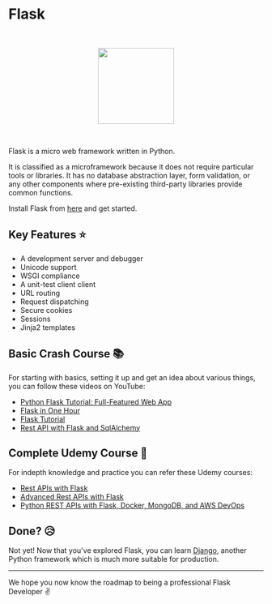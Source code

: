 # Flask

<br>
<p align="center"><img height="150" src="https://i.ibb.co/1r8SpT7/1200px-Flask-logo-svg.png"></p>
<br>

Flask is a micro web framework written in Python. 

It is classified as a microframework because it does not require particular tools or libraries. It has no database abstraction layer, form validation, or any other components where pre-existing third-party libraries provide common functions.

Install Flask from [here](https://pypi.org/project/Flask/) and get started.

## Key Features :star:

* A development server and debugger
* Unicode support
* WSGI compliance
* A unit-test client client
* URL routing
* Request dispatching
* Secure cookies
* Sessions
* Jinja2 templates

## Basic Crash Course :books:
For starting with basics, setting it up and get an idea about various things, you can follow these videos on YouTube:

- [Python Flask Tutorial: Full-Featured Web App](https://www.youtube.com/watch?v=MwZwr5Tvyxo&list=PL-osiE80TeTs4UjLw5MM6OjgkjFeUxCYH) 
- [Flask in One Hour](https://www.youtube.com/watch?v=Z1RJmh_OqeA)
- [Flask Tutorial](https://www.youtube.com/watch?v=mqhxxeeTbu0&list=PLzMcBGfZo4-n4vJJybUVV3Un_NFS5EOgX)
- [Rest API with Flask and SqlAlchemy](https://www.youtube.com/watch?v=PTZiDnuC86g)

## Complete Udemy Course :book:
For indepth knowledge and practice you can refer these Udemy courses:
- [Rest APIs with Flask](https://www.udemy.com/course/rest-api-flask-and-python/)
- [Advanced Rest APIs with Flask](https://www.udemy.com/course/advanced-rest-apis-flask-python/)
- [Python REST APIs with Flask, Docker, MongoDB, and AWS DevOps](https://www.udemy.com/course/python-rest-apis-with-flask-docker-mongodb-and-aws-devops/)


## Done? :disappointed_relieved:
Not yet! Now that you've explored Flask, you can learn [Django](./DJANGO.md), another Python framework which is much more suitable for production.

<hr>

We hope you now know the roadmap to being a professional Flask Developer :v: